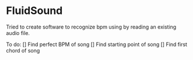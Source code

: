 # FluidSound
Tried to create software to recognize bpm using by reading an existing audio file.

To do:
[] Find perfect BPM of song
[] Find starting point of song
[] Find first chord of song
